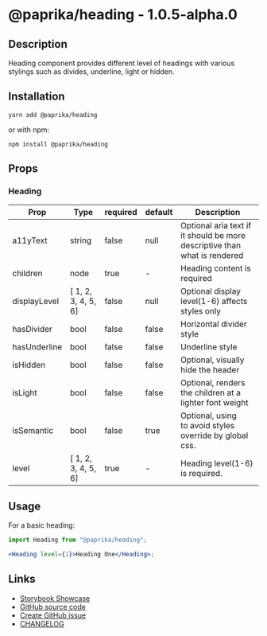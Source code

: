 <!-- start: Autogenerated - do not modify -->

# @paprika/heading - 1.0.5-alpha.0

## Description

Heading component provides different level of headings with various stylings such as divides, underline, light or hidden.

## Installation

```
yarn add @paprika/heading
```

or with npm:

```
npm install @paprika/heading
```

## Props

### Heading

| Prop         | Type                | required | default | Description                                                               |
| ------------ | ------------------- | -------- | ------- | ------------------------------------------------------------------------- |
| a11yText     | string              | false    | null    | Optional aria text if it should be more descriptive than what is rendered |
| children     | node                | true     | -       | Heading content is required                                               |
| displayLevel | [ 1, 2, 3, 4, 5, 6] | false    | null    | Optional display level(1-6) affects styles only                           |
| hasDivider   | bool                | false    | false   | Horizontal divider style                                                  |
| hasUnderline | bool                | false    | false   | Underline style                                                           |
| isHidden     | bool                | false    | false   | Optional, visually hide the header                                        |
| isLight      | bool                | false    | false   | Optional, renders the children at a lighter font weight                   |
| isSemantic   | bool                | false    | true    | Optional, using <div> to avoid styles override by global css.             |
| level        | [ 1, 2, 3, 4, 5, 6] | true     | -       | Heading level(1-6) is required.                                           |

<!-- end: Autogenerated - do not modify -->
<!-- content -->

## Usage

For a basic heading:

```jsx
import Heading from "@paprika/heading";

<Heading level={1}>Heading One</Heading>;
```

<!-- eoContent -->

## Links

- [Storybook Showcase](https://paprika.highbond.com/?path=/story/display-heading--showcase)
- [GitHub source code](https://github.com/acl-services/paprika/tree/master/packages/Heading/src)
- [Create GitHub issue](https://github.com/acl-services/paprika/issues/new?label=[]&title=@paprika/heading%20[help]:%20your%20short%20description&body=%0A%23%20Help%20wanted%0A%0A%23%23%20Please%20write%20your%20question.%0A*A%20clear%20and%20concise%20description%20of%20what%20the%20question%20is*%0A%0A%23%23%20Additional%20context%0A*Add%20any%20other%20context%20or%20screenshots%20about%20your%20question%20here.*%0A)
- [CHANGELOG](https://github.com/acl-services/paprika/tree/master/packages/Heading/CHANGELOG.md)
